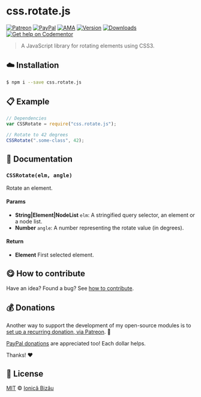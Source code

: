 
# css.rotate.js

 [![Patreon](https://img.shields.io/badge/Support%20me%20on-Patreon-%23e6461a.svg)][paypal-donations] [![PayPal](https://img.shields.io/badge/%24-paypal-f39c12.svg)][paypal-donations] [![AMA](https://img.shields.io/badge/ask%20me-anything-1abc9c.svg)](https://github.com/IonicaBizau/ama) [![Version](https://img.shields.io/npm/v/css.rotate.js.svg)](https://www.npmjs.com/package/css.rotate.js) [![Downloads](https://img.shields.io/npm/dt/css.rotate.js.svg)](https://www.npmjs.com/package/css.rotate.js) [![Get help on Codementor](https://cdn.codementor.io/badges/get_help_github.svg)](https://www.codementor.io/johnnyb?utm_source=github&utm_medium=button&utm_term=johnnyb&utm_campaign=github)

> A JavaScript library for rotating elements using CSS3.

## :cloud: Installation

```sh
$ npm i --save css.rotate.js
```


## :clipboard: Example



```js
// Dependencies
var CSSRotate = require("css.rotate.js");

// Rotate to 42 degrees
CSSRotate(".some-class", 42);
```

## :memo: Documentation


### `CSSRotate(elm, angle)`
Rotate an element.

#### Params
- **String|Element|NodeList** `elm`: A stringified query selector, an element or a node list.
- **Number** `angle`: A number representing the rotate value (in degrees).

#### Return
- **Element** First selected element.



## :yum: How to contribute
Have an idea? Found a bug? See [how to contribute][contributing].

## :moneybag: Donations

Another way to support the development of my open-source modules is
to [set up a recurring donation, via Patreon][patreon]. :rocket:

[PayPal donations][paypal-donations] are appreciated too! Each dollar helps.

Thanks! :heart:


## :scroll: License

[MIT][license] © [Ionică Bizău][website]

[patreon]: https://www.patreon.com/ionicabizau
[paypal-donations]: https://www.paypal.com/cgi-bin/webscr?cmd=_s-xclick&hosted_button_id=RVXDDLKKLQRJW
[donate-now]: http://i.imgur.com/6cMbHOC.png

[license]: http://showalicense.com/?fullname=Ionic%C4%83%20Biz%C4%83u%20%3Cbizauionica%40gmail.com%3E%20(http%3A%2F%2Fionicabizau.net)&year=2015#license-mit
[website]: http://ionicabizau.net
[contributing]: /CONTRIBUTING.md
[docs]: /DOCUMENTATION.md
